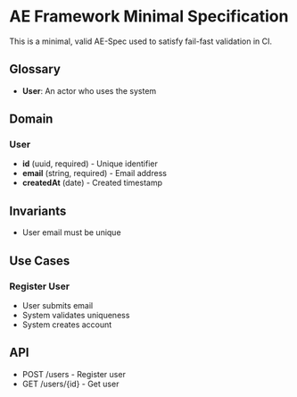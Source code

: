 # AE Framework Minimal Specification

This is a minimal, valid AE-Spec used to satisfy fail-fast validation in CI.

## Glossary

- **User**: An actor who uses the system

## Domain

### User
- **id** (uuid, required) - Unique identifier
- **email** (string, required) - Email address
- **createdAt** (date) - Created timestamp

## Invariants

- User email must be unique

## Use Cases

### Register User
- User submits email
- System validates uniqueness
- System creates account

## API

- POST /users - Register user
- GET /users/{id} - Get user
